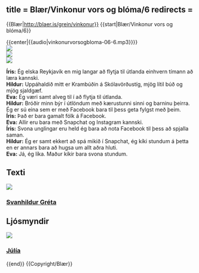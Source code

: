 title = Blær/Vinkonur vors og blóma/6
redirects =
---

{{Blær|http://blaer.is/grein/vinkonur}}
{{start|Blær/Vinkonur vors og blóma/6}}
<div class="book" data-translate=true data-audio-file="vinkonurvorsogbloma-06-6.mp3">
{{center|{{audio|vinkonurvorsogbloma-06-6.mp3}}}}
<html>
<div class="blaer article">

  





<div class="article-entry">
  <div class="image-box image-box-medium">
    <img src="https://ylhyra.is/Special:Filepath/Blær_–_Vinkonur_vors_og_blóma_30783.jpeg">
  </div>

  <div class="image-box image-box-medium">
    <img src="https://ylhyra.is/Special:Filepath/Blær_–_Vinkonur_vors_og_blóma_26849.jpeg">
  </div>

  <div class="image-box image-box-medium">
    <img src="https://ylhyra.is/Special:Filepath/Blær_–_Vinkonur_vors_og_blóma_40364.jpeg">
  </div>

  <div class="text">
    <p><strong data-no-translate="true" data-no-audio="true">Íris:</strong> Ég elska Reykjavík en mig langar að flytja til útlanda einhvern tímann að læra kannski.<br><strong data-no-translate="true" data-no-audio="true">Hildur:</strong> Uppáhaldið mitt er Krambúðin á Skólavörðustíg, mjög lítil búð og mjög sjaldgæf.<br><strong data-no-translate="true" data-no-audio="true"></strong><strong data-no-translate="true" data-no-audio="true">Eva:</strong>      Ég væri samt alveg til í að flytja til útlanda.<br><strong data-no-translate="true" data-no-audio="true"></strong><strong data-no-translate="true" data-no-audio="true">Hildur:</strong> Bróðir minn býr í útlöndum með kærustunni sinni og barninu þeirra. Ég er sú eina sem er með Facebook bara til þess geta fylgst með þeim.<br><strong data-no-translate="true" data-no-audio="true"></strong><strong data-no-translate="true" data-no-audio="true">Íris:</strong>      Það er bara gamalt fólk á Facebook.<br><strong data-no-translate="true" data-no-audio="true"></strong><strong data-no-translate="true" data-no-audio="true">Eva:</strong> Allir eru bara með Snapchat og Instagram kannski.<br><strong data-no-translate="true" data-no-audio="true"></strong><strong data-no-translate="true" data-no-audio="true">Íris:</strong> Svona unglingar eru held ég bara að nota Facebook til þess að spjalla saman.
      <br><strong data-no-translate="true" data-no-audio="true"></strong><strong data-no-translate="true" data-no-audio="true">Hildur:</strong> Ég er samt ekkert að spá mikið í Snapchat, ég kíki stundum á þetta en er annars bara að hugsa um allt aðra hluti.<br><strong data-no-translate="true" data-no-audio="true"></strong><strong data-no-translate="true" data-no-audio="true">Eva:</strong> Já, ég líka. Maður kíkir bara svona stundum.
    </p>
  </div>
</div>


<div class="article-authors-wrap">
  <div class="article-authors">
    <div class="article-authors-writers">
      <h2>Texti</h2>
      <a href="https://blaer.is/profill/svanhildur" class="user">
            <img src="https://ylhyra.is/Special:Filepath/Blær_–_Vinkonur_vors_og_blóma_85125.jpeg">            <h3>Svanhildur Gréta</h3>
          </a>
    </div>
    <div class="article-authors-photographers">
      <h2>Ljósmyndir</h2>
      <a href="https://blaer.is/profill/julia" class="user right">
            <img src="https://ylhyra.is/Special:Filepath/Blær_–_Vinkonur_vors_og_blóma_9768.jpeg">            <h3>Júlía</h3>
          </a>
    </div>
  </div>
</div>

  
</div>
</html>
</div>
{{end}}
{{Copyright/Blær}}